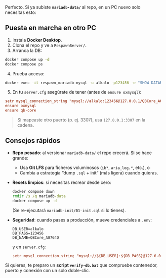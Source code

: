 Perfecto. Si ya subiste **`mariadb-data/`** al repo, en un PC nuevo solo necesitas esto:

## Puesta en marcha en otro PC

1. Instala **Docker Desktop**.
2. Clona el repo y ve a `RespawnServer/`.
3. Arranca la DB:

```bat
docker compose up -d
docker compose ps
```

4. Prueba acceso:

```bat
docker exec -it respawn_mariadb mysql -u alkalo -p123456 -e "SHOW DATABASES;"
```

5. En tu `server.cfg` asegúrate de tener (antes de `ensure oxmysql`):

```cfg
setr mysql_connection_string "mysql://alkalo:123456@127.0.0.1/QBCore_A0764D?charset=utf8mb4"
ensure oxmysql
ensure qb-core
```

> Si mapeaste otro puerto (p. ej. 3307), usa `127.0.0.1:3307` en la cadena.

## Consejos rápidos

* **Repo pesado**: al versionar `mariadb-data/` el repo crecerá. Si se hace grande:

  * Usa **Git LFS** para ficheros voluminosos (`ib*`, `aria_log.*`, etc.), o
  * Cambia a estrategia “dump `.sql` + init” (más ligera) cuando quieras.
* **Resets limpios**: si necesitas recrear desde cero:

  ```bat
  docker compose down
  rmdir /s /q mariadb-data
  docker compose up -d
  ```

  (Se re-ejecutará `mariadb-init/01-init.sql` si lo tienes).
* **Seguridad**: cuando pases a producción, mueve credenciales a `.env`:

  ```
  DB_USER=alkalo
  DB_PASS=123456
  DB_NAME=QBCore_A0764D
  ```

  y en `server.cfg`:

  ```cfg
  setr mysql_connection_string "mysql://${DB_USER}:${DB_PASS}@127.0.0.1/${DB_NAME}?charset=utf8mb4"
  ```

Si quieres, te preparo un **script `verify-db.bat`** que compruebe contenedor, puerto y conexión con un solo doble-clic.
